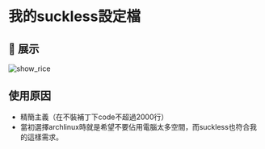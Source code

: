 # **我的suckless設定檔**

## 🚀 **展示**
![show_rice](https://github.com/YSW0630/suckless_backup/assets/95664509/87b5630a-972a-46e7-b470-caf4e4e4542e)

## **使用原因**
+ 精簡主義（在不裝補丁下code不超過2000行）
+ 當初選擇archlinux時就是希望不要佔用電腦太多空間，而suckless也符合我的這樣需求。
